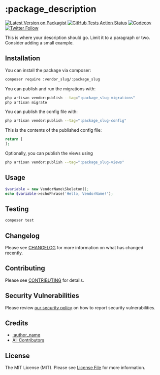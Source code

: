 # :package_description

[![Latest Version on Packagist](https://img.shields.io/packagist/v/fidum/:package_slug.svg?style=for-the-badge)](https://packagist.org/packages/fidum/:package_slug)
[![GitHub Tests Action Status](https://img.shields.io/github/workflow/status/fidum/:package_slug./Tests?label=tests&style=for-the-badge)](https://github.com/fidum/:package_slug/actions?query=workflow%3Arun-tests+branch%3Amaster)
[![Codecov](https://img.shields.io/codecov/c/github/fidum/:package_slug?logo=codecov&logoColor=white&style=for-the-badge)](https://codecov.io/gh/fidum/:package_slug)
[![Twitter Follow](https://img.shields.io/twitter/follow/danmasonmp?label=Follow&logo=twitter&style=for-the-badge)](https://twitter.com/danmasonmp)

This is where your description should go. Limit it to a paragraph or two. Consider adding a small example.

## Installation

You can install the package via composer:

```bash
composer require :vendor_slug/:package_slug
```

You can publish and run the migrations with:

```bash
php artisan vendor:publish --tag=":package_slug-migrations"
php artisan migrate
```

You can publish the config file with:

```bash
php artisan vendor:publish --tag=":package_slug-config"
```

This is the contents of the published config file:

```php
return [
];
```

Optionally, you can publish the views using

```bash
php artisan vendor:publish --tag=":package_slug-views"
```

## Usage

```php
$variable = new VendorName\Skeleton();
echo $variable->echoPhrase('Hello, VendorName!');
```

## Testing

```bash
composer test
```

## Changelog

Please see [CHANGELOG](CHANGELOG.md) for more information on what has changed recently.

## Contributing

Please see [CONTRIBUTING](https://github.com/:author_username/.github/blob/main/CONTRIBUTING.md) for details.

## Security Vulnerabilities

Please review [our security policy](../../security/policy) on how to report security vulnerabilities.

## Credits

- [:author_name](https://github.com/:author_username)
- [All Contributors](../../contributors)

## License

The MIT License (MIT). Please see [License File](LICENSE.md) for more information.
